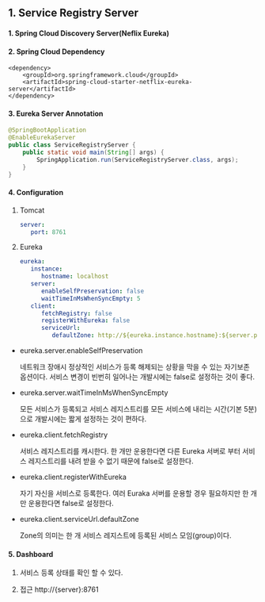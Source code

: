 ## 1. Service Registry Server


#### 1. Spring Cloud Discovery Server(Neflix Eureka)

#### 2. Spring Cloud Dependency
```
<dependency>
	<groupId>org.springframework.cloud</groupId>
	<artifactId>spring-cloud-starter-netflix-eureka-server</artifactId>
</dependency>
```

#### 3. Eureka Server Annotation
```java
@SpringBootApplication
@EnableEurekaServer
public class ServiceRegistryServer {
	public static void main(String[] args) {
		SpringApplication.run(ServiceRegistryServer.class, args);
	}
}
```

#### 4. Configuration
1.  Tomcat

    ```yml
    server:
       port: 8761
    ```

2.  Eureka
    ```yaml	
    eureka:
       instance:
          hostname: localhost
       server:
          enableSelfPreservation: false
          waitTimeInMsWhenSyncEmpty: 5        
       client:
          fetchRegistry: false
          registerWithEureka: false
          serviceUrl:
             defaultZone: http://${eureka.instance.hostname}:${server.port}/eureka
    ```

   - eureka.server.enableSelfPreservation

     네트워크 장애시 정상적인 서비스가 등록 해제되는 상황을 막을 수 있는 자기보존 옵션이다. 서비스 변경이 빈번히 일어나는 개발시에는 false로 설정하는 것이 좋다.
  
   - eureka.server.waitTimeInMsWhenSyncEmpty

     모든 서비스가 등록되고 서비스 레지스트리를 모든 서비스에 내리는 시간(기본 5분)으로 개발시에는 짧게 설정하는 것이 편하다.

   - eureka.client.fetchRegistry

     서비스 레지스트리를 캐시한다. 한 개만 운용한다면 다른 Eureka 서버로 부터 서비스 레지스트리를 내려 받을 수 없기 때문에 false로 설정한다. 

   - eureka.client.registerWithEureka

     자기 자신을 서비스로 등록한다. 여러 Euraka 서버를 운용할 경우 필요하지만 한 개만 운용한다면 false로 설정한다.

   - eureka.client.serviceUrl.defaultZone

     Zone의 의미는 한 개 서비스 레지스트에 등록된 서비스 모임(group)이다.	



#### 5. Dashboard

1. 서비스 등록 상태를 확인 할 수 있다.

2. 접근
http://{server}:8761



